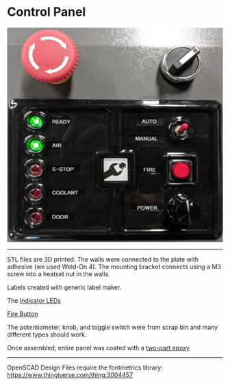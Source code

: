 # Control Panel 

![Control Panel](https://raw.githubusercontent.com/KnoxMakers/Moonraker/master/Control-Panel/control-panel.jpg)

---

STL files are 3D printed.
The walls were connected to the plate with adhesive (we used Weld-On 4).
The mounting bracket connects using a M3 screw into a heatset nut in the walls.

Labels created with generic label maker.

The [Indicator LEDs](https://www.amazon.com/RadioShack-12V-20mA-4mm-Holder/dp/B000TLUSZ2)

[Fire Button](https://www.amazon.com/Adafruit-Accessories-Illuminated-Momentary-Pushbutton/dp/B00SK8MHA0)

The potentiometer, knob, and toggle switch were from scrap bin and many different types should work.

Once assembled, entire panel was coated with a [two-part epoxy](https://www.amazon.com/gp/product/B07BM9LHRB)

---

OpenSCAD Design Files require the fontmetrics library:
https://www.thingiverse.com/thing:3004457
